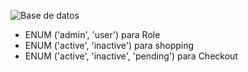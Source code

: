 
![Base de datos](https://github.com/user-attachments/assets/72dff598-56fc-4261-9b14-004fe340f356)


- ENUM ('admin', 'user') para Role
- ENUM ('active', 'inactive') para shopping
- ENUM ('active', 'inactive', 'pending') para Checkout
